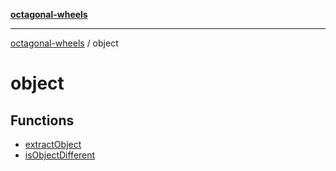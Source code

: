 [**octagonal-wheels**](../README.md)

***

[octagonal-wheels](../modules.md) / object

# object

## Functions

- [extractObject](extractObject/README.md)
- [isObjectDifferent](isObjectDifferent/README.md)
